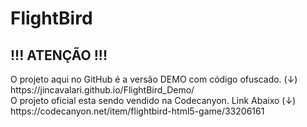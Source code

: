 # FlightBird
<h2> !!! ATENÇÃO !!!</h2>
O projeto aqui no GitHub é a versão DEMO com código ofuscado. (↓)<br>
https://jincavalari.github.io/FlightBird_Demo/<br>
O projeto oficial esta sendo vendido na Codecanyon. Link Abaixo (↓)<br>
https://codecanyon.net/item/flightbird-html5-game/33206161
